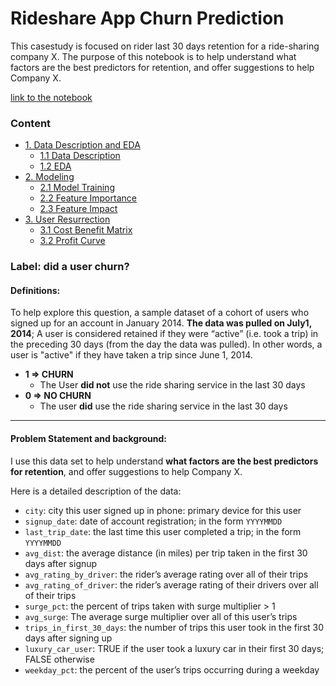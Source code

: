 #  Rideshare App Churn Prediction 

This casestudy is focused on rider last 30 days retention for a ride-sharing company X. The purpose of this notebook is to help understand what factors are the best predictors for retention, and offer suggestions to help Company X. 

[link to the notebook](http://nbviewer.jupyter.org/github/gukun770/churn/blob/master/Rideshare_App_Churn_Prediction.ipynb)

### Content
* [1. Data Description and EDA](#$$1.\-Data\-Description\-and\-EDA$$)
    * [1.1 Data Description](#1.1-Data-Description)
    * [1.2 EDA](#1.2-EDA)
* [2. Modeling](#$$2.\-Modeling$$)
    * [2.1 Model Training](#2.1-Model-Training)
    * [2.2 Feature Importance](#2.2-Feature-Importance)
    * [2.3 Feature Impact](#2.3-Feature-Impact)
* [3. User Resurrection](#$$3.\-User\-Resurrection$$)
    * [3.1 Cost Benefit Matrix](#3.1-Cost-Benefit-Matrix)
    * [3.2 Profit Curve](#3.2-Profit-Curve)


### Label: did a user churn? 
#### Definitions:

To help explore this question, a sample dataset of a cohort of users who signed up for an account in January 2014. **The data was pulled on July1, 2014**; A user is considered retained if they were “active” (i.e. took a trip)
in the preceding 30 days (from the day the data was pulled). In other words, a user is "active" if they have taken a trip since June 1, 2014. 

- **1 => CHURN**
    - The User **did not** use the ride sharing service in the last 30 days
- **0 => NO CHURN**
    - The user **did** use the ride sharing service in the last 30 days
    
-----------------

#### Problem Statement and background:


I use this data set to help understand **what factors are
the best predictors for retention**, and offer suggestions to help Company X. 

Here is a detailed description of the data:

- `city`: city this user signed up in phone: primary device for this user
- `signup_date`: date of account registration; in the form `YYYYMMDD`
- `last_trip_date`: the last time this user completed a trip; in the form `YYYYMMDD`
- `avg_dist`: the average distance (in miles) per trip taken in the first 30 days after signup
- `avg_rating_by_driver`: the rider’s average rating over all of their trips 
- `avg_rating_of_driver`: the rider’s average rating of their drivers over all of their trips 
- `surge_pct`: the percent of trips taken with surge multiplier > 1 
- `avg_surge`: The average surge multiplier over all of this user’s trips 
- `trips_in_first_30_days`: the number of trips this user took in the first 30 days after signing up 
- `luxury_car_user`: TRUE if the user took a luxury car in their first 30 days; FALSE otherwise 
- `weekday_pct`: the percent of the user’s trips occurring during a weekday 
